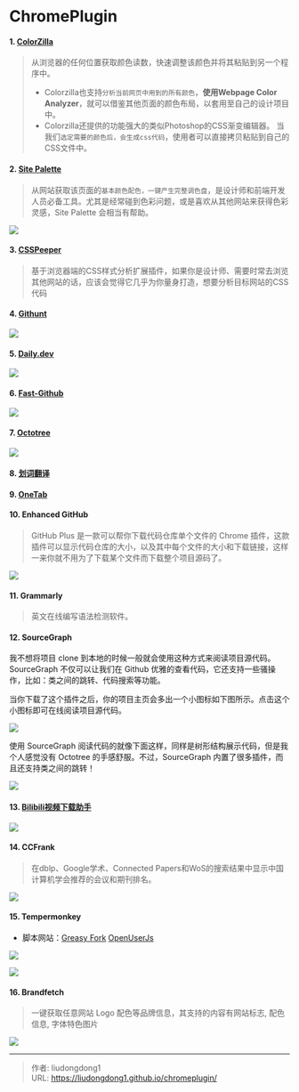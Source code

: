 # ChromePlugin


#### 1. [ColorZilla](https://chrome.google.com/webstore/detail/colorzilla/bhlhnicpbhignbdhedgjhgdocnmhomnp/related)

> 从浏览器的任何位置获取颜色读数，快速调整该颜色并将其粘贴到另一个程序中。
>
> - Colorzilla也支持`分析当前网页中用到的所有颜色`，**使用Webpage Color Analyzer**，就可以借鉴其他页面的颜色布局，以套用至自己的设计项目中。
> - Colorzilla还提供的功能强大的类似Photoshop的CSS渐变编辑器。 当我们`选定需要的颜色后，会生成css代码`，使用者可以直接拷贝粘贴到自己的CSS文件中。

#### 2. [Site Palette](https://chrome.google.com/webstore/detail/site-palette/pekhihjiehdafocefoimckjpbkegknoh?ref=producthunt)

> 从网站获取该页面的`基本颜色配色，一键产生完整调色盘`，是设计师和前端开发人员必备工具。尤其是经常碰到色彩问题，或是喜欢从其他网站来获得色彩灵感，Site Palette 会相当有帮助。

![](https://gitee.com/github-25970295/blogpictureV2/raw/master/image-20210606105201056.png)

#### 3. [CSSPeeper](https://chrome.google.com/webstore/detail/css-peeper/mbnbehikldjhnfehhnaidhjhoofhpehk)

> 基于浏览器端的CSS样式分析扩展插件，如果你是设计师、需要时常去浏览其他网站的话，应该会觉得它几乎为你量身打造，想要分析目标网站的CSS代码

#### 4. [Githunt](https://chrome.google.com/webstore/detail/githunt/khpcnaokfebphakjgdgpinmglconplhp/related?ref=producthunt)

![](https://gitee.com/github-25970295/blogpictureV2/raw/master/image-20210606105428480.png)

#### 5. [Daily.dev](https://daily.dev/)

![](https://gitee.com/github-25970295/blogpictureV2/raw/master/image-20210606110120110.png)

#### 6. [Fast-Github](https://github.com/fhefh2015/Fast-GitHub)

![](https://gitee.com/github-25970295/blogpictureV2/raw/master/image-20210606110218052.png)

#### 7. [Octotree](https://www.octotree.io/)

![](https://gitee.com/github-25970295/blogpictureV2/raw/master/image-20210606110301579.png)

#### 8. [划词翻译](https://hcfy.limingkai.cn/)

#### 9. [OneTab](https://chrome.google.com/webstore/detail/onetab/chphlpgkkbolifaimnlloiipkdnihall)

#### 10. Enhanced GitHub

> GitHub Plus 是一款可以帮你下载代码仓库单个文件的 Chrome 插件，这款插件可以显示代码仓库的大小，以及其中每个文件的大小和下载链接，这样一来你就不用为了下载某个文件而下载整个项目源码了。

![](https://gitee.com/github-25970295/blogpictureV2/raw/master/image-20210606110600962.png)

#### 11. Grammarly

> 英文在线编写语法检测软件。

#### 12.  SourceGraph

我不想将项目 clone 到本地的时候一般就会使用这种方式来阅读项目源代码。SourceGraph 不仅可以让我们在 Github 优雅的查看代码，它还支持一些骚操作，比如：类之间的跳转、代码搜索等功能。

当你下载了这个插件之后，你的项目主页会多出一个小图标如下图所示。点击这个小图标即可在线阅读项目源代码。

![](https://guide-blog-images.oss-cn-shenzhen.aliyuncs.com/2020-11/image-20201107145749659.png)

使用 SourceGraph 阅读代码的就像下面这样，同样是树形结构展示代码，但是我个人感觉没有 Octotree 的手感舒服。不过，SourceGraph 内置了很多插件，而且还支持类之间的跳转！

![](https://guide-blog-images.oss-cn-shenzhen.aliyuncs.com/2020-11/image-20201107150307314.png)

#### 13. [Bilibili视频下载助手](https://tutorial.pictureknow.com/book?id=d806476f5b524eedb79528177168b48a)

![](https://gitee.com/github-25970295/blogimgv2022/raw/master/image-20211205144130644.png)

#### 14. CCFrank

> 在dblp、Google学术、Connected Papers和WoS的搜索结果中显示中国计算机学会推荐的会议和期刊排名。

![](https://gitee.com/github-25970295/blogimgv2022/raw/master/image-20220106103117574.png)

#### 15. Tempermonkey

- 脚本网站：[Greasy Fork](https://greasyfork.org/zh-CN/scripts?q=AC-baidu)  [OpenUserJs](https://openuserjs.org/)

![](https://gitee.com/github-25970295/blogimgv2022/raw/master/image-20220116110509893.png)

![](https://gitee.com/github-25970295/blogimgv2022/raw/master/image-20220125234253956.png)

#### 16. Brandfetch

> 一键获取任意网站 Logo 配色等品牌信息，其支持的内容有网站标志, 配色信息, 字体特色图片

![](https://gitee.com/github-25970295/blogimgv2022/raw/master/image-20220120133644341.png)


---

> 作者: liudongdong1  
> URL: https://liudongdong1.github.io/chromeplugin/  

